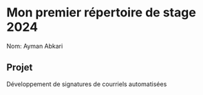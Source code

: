 # Mon premier répertoire de stage 2024

Nom: Ayman Abkari


## Projet
Développement de signatures de courriels automatisées

